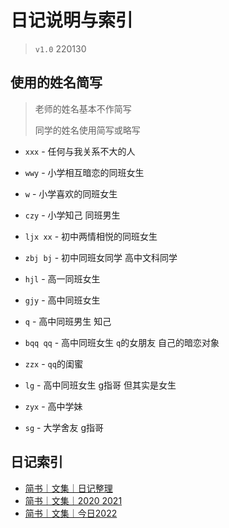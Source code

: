 # 日记说明与索引

> `v1.0` 220130

## 使用的姓名简写

> 老师的姓名基本不作简写
> 
> 同学的姓名使用简写或略写

- `xxx` - 任何与我关系不大的人

- `wwy` - 小学相互暗恋的同班女生
- `w` - 小学喜欢的同班女生
- `czy` - 小学知己 同班男生

- `ljx xx` - 初中两情相悦的同班女生
- `zbj bj` - 初中同班女同学 高中文科同学

- `hjl` - 高一同班女生
- `gjy` - 高中同班女生
- `q` - 高中同班男生 知己
- `bqq qq` - 高中同班女生 `q`的女朋友 自己的暗恋对象
- `zzx` - `qq`的闺蜜
- `lg` - 高中同班女生 g指哥 但其实是女生
- `zyx` - 高中学妹

- `sg` - 大学舍友 g指哥

## 日记索引

- [简书｜文集｜日记整理](https://www.jianshu.com/nb/52086343)
- [简书｜文集｜2020 2021](https://www.jianshu.com/nb/44166980)
- [简书｜文集｜今日2022](https://www.jianshu.com/nb/52086357)
